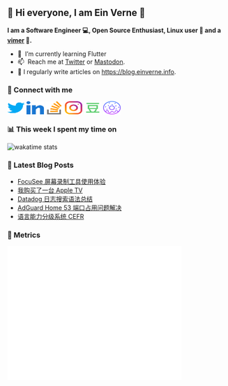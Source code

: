 ## 👋 Hi everyone, I am Ein Verne 👋

**I am a Software Engineer 💻, Open Source Enthusiast, Linux user :penguin: and a [vimer](https://github.com/einverne/dotfiles) :man:.**

- 🌱 &nbsp;I’m currently learning Flutter
- 📫 &nbsp;Reach me at [Twitter](https://twitter.com/einverne) or <a rel="me" href="https://m.einverne.info/@einverne">Mastodon</a>.
- 📝 I regularly write articles on <https://blog.einverne.info>.


### 🔗 Connect with me
<a href="https://twitter.com/einverne" target="_blank"><img align="center" src="images/twitter.svg" alt="twitter einverne" height="30" width="40" /></a>
<a href="https://linkedin.com/in/einverne" target="_blank"><img align="center" src="images/linked-in-alt.svg" alt="linkedin einverne" height="30" width="40" /></a>
<a href="https://stackoverflow.com/users/1820217/einverne" target="_blank"><img align="center" src="images/stack-overflow.svg" alt="stackoverflow einverne" height="30" width="40" /></a>
<a href="https://instagram.com/einverne" target="_blank"><img align="center" src="images/instagram.svg" alt="instagram einverne" height="30" width="40" /></a>
<a href="https://www.douban.com/people/einverne" target="_blank"><img align="center" src="images/douban.svg" alt="douban einverne" height="30" width="40" /></a>
<a href="https://homer.einverne.info" target="_blank"><img align="center" src="images/homer.svg" alt="einverne online services" height="30" width="40" /></a>

### 📊 This week I spent my time on

![wakatime stats](https://github-readme-stats.vercel.app/api/wakatime?username=einverne&api_domain=wakapi.einverne.info&hide_title=true&hide_border=true&langs_count=5&bg_color=00000000&text_color=777&layout=compact)

### 📕 Latest Blog Posts
<!-- BLOG-POST-LIST:START -->
- [FocuSee 屏幕录制工具使用体验](https://einverne.github.io/post/2024/02/focusee-introduction.html)
- [我购买了一台 Apple TV](https://einverne.github.io/post/2024/01/i-bought-an-apple-tv.html)
- [Datadog 日志搜索语法总结](https://einverne.github.io/post/2024/01/datadog-log-search-syntax.html)
- [AdGuard Home 53 端口占用问题解决](https://einverne.github.io/post/2024/01/adguard-home-53-port-systemd-resolve.html)
- [语言能力分级系统 CEFR](https://einverne.github.io/post/2023/12/english-test-cefr-c1.html)
<!-- BLOG-POST-LIST:END -->

### 👻 Metrics
<img align="left" src="/metrics.base.svg" alt="Metrics" width="400">
